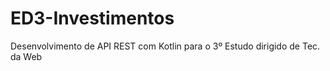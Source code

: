 # ED3-Investimentos
Desenvolvimento de API REST com Kotlin para o 3º Estudo dirigido de Tec. da Web
